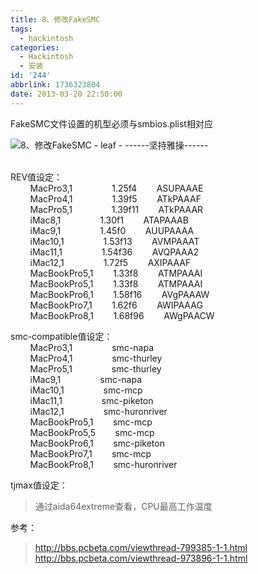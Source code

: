 ```yaml
---
title: 8、修改FakeSMC
tags:
  - hackintosh
categories:
  - Hackintosh
  - 安装
id: '244'
abbrlink: 1736323804
date: 2013-03-20 22:50:00
---
```


  
  
FakeSMC文件设置的机型必须与smbios.plist相对应  

![8、修改FakeSMC - leaf - ------坚持雅操------](http://img1.ph.126.net/F37VbXMBZhbqtXX_AOEqSw==/6598098909540862129.png "8、修改FakeSMC - leaf - ------坚持雅操------")

   
REV值设定：  
        MacPro3,1                1.25f4        ASUPAAAE  
        MacPro4,1                1.39f5        ATkPAAAF  
        MacPro5,1                1.39f11        ATkPAAAR  
        iMac8,1                1.30f1        ATAPAAAB  
        iMac9,1                1.45f0        AUUPAAAA  
        iMac10,1                1.53f13        AVMPAAAT  
        iMac11,1                1.54f36        AVQPAAA2  
        iMac12,1                1.72f5        AXIPAAAF     
        MacBookPro5,1        1.33f8        ATMPAAAI  
        MacBookPro5,1        1.33f8        ATMPAAAI  
        MacBookPro6,1        1.58f16        AVgPAAAW  
        MacBookPro7,1        1.62f6        AWIPAAAG  
        MacBookPro8,1        1.68f96        AWgPAACW  
  
smc-compatible值设定：  
        MacPro3,1                smc-napa  
        MacPro4,1                smc-thurley  
        MacPro5,1                smc-thurley  
        iMac9,1                smc-napa  
        iMac10,1                smc-mcp  
        iMac11,1                smc-piketon  
        iMac12,1                smc-huronriver     
        MacBookPro5,1        smc-mcp  
        MacBookPro5,5        smc-mcp  
        MacBookPro6,1        smc-piketon  
        MacBookPro7,1        smc-mcp  
        MacBookPro8,1        smc-huronriver  
  
tjmax值设定：  

> 通过aida64extreme查看，CPU最高工作温度  
>   

参考：  

> http://bbs.pcbeta.com/viewthread-799385-1-1.html  
> http://bbs.pcbeta.com/viewthread-973896-1-1.html